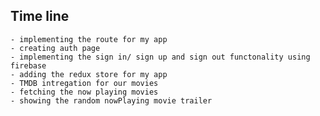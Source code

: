 ## Time line

    - implementing the route for my app
    - creating auth page
    - implementing the sign in/ sign up and sign out functonality using firebase
    - adding the redux store for my app
    - TMDB intregation for our movies
    - fetching the now playing movies
    - showing the random nowPlaying movie trailer
